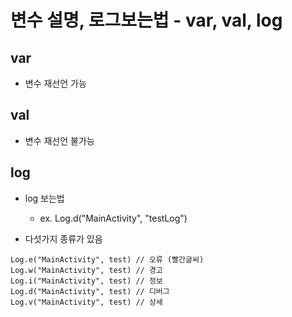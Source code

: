 # 변수 설명, 로그보는법 - var, val, log

## var

- 변수 재선언 가능

## val

- 변수 재선언 불가능

## log

- log 보는법

  - ex. Log.d("MainActivity", "testLog")

- 다섯가지 종류가 있음

```
Log.e("MainActivity", test) // 오류 (빨간글씨)
Log.w("MainActivity", test) // 경고
Log.i("MainActivity", test) // 정보
Log.d("MainActivity", test) // 디버그
Log.v("MainActivity", test) // 상세
```